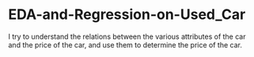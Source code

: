 # EDA-and-Regression-on-Used_Car
I try to understand the relations between the various attributes of the car and the price of the car, and use them to determine the price of the car.

